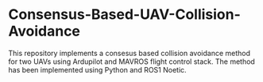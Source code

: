# Consensus-Based-UAV-Collision-Avoidance
This repository implements a consesus based collision avoidance method for two UAVs using Ardupilot and MAVROS flight control stack. The method has been implemented using Python and ROS1 Noetic.

